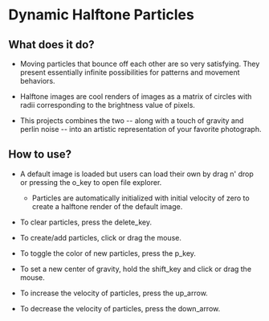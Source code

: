 # Dynamic Halftone Particles
## What does it do?
- Moving particles that bounce off each other are so very satisfying. They present essentially infinite possibilities for patterns and movement behaviors.

- Halftone images are cool renders of images as a matrix of circles with radii corresponding to the brightness value of pixels.

- This projects combines the two -- along with a touch of gravity and perlin noise -- into an artistic representation of your favorite photograph.

## How to use?
 - A default image is loaded but users can load their own by drag n' drop or pressing the o_key to open file explorer.
    - Particles are automatically initialized with initial velocity of zero to create a halftone render of the default image.

- To clear particles, press the delete_key.

- To create/add particles, click or drag the mouse.

- To toggle the color of new particles, press the p_key.

- To set a new center of gravity, hold the shift_key and click or drag the mouse.

- To increase the velocity of particles, press the up_arrow.

- To decrease the velocity of particles, press the down_arrow.